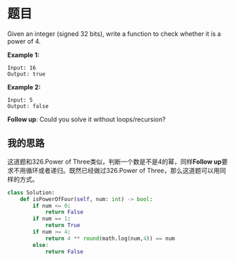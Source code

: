 # 题目

Given an integer (signed 32 bits), write a function to check whether it is a power of 4.

**Example 1:**

```
Input: 16
Output: true
```

**Example 2:**

```
Input: 5
Output: false
```

**Follow up**: Could you solve it without loops/recursion?

## 我的思路

这道题和326.Power of Three类似，判断一个数是不是4的幂，同样**Follow up**要求不用循环或者递归。既然已经做过326.Power of Three，那么这道题可以用同样的方式。

```python
class Solution:
    def isPowerOfFour(self, num: int) -> bool:
        if num <= 0:
            return False
        if num == 1: 
            return True
        if num >= 4:
            return 4 ** round(math.log(num,4)) == num
        else:
            return False 
```

